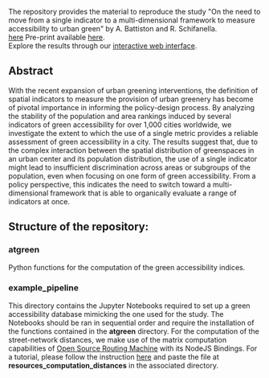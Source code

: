 <p>The repository provides the material to reproduce the study "On the need to move from a single indicator to a multi-dimensional framework to measure accessibility to urban green" by A. Battiston and R. Schifanella. <br>
<a href="https://arxiv.org/abs/2308.05538">here</a>
Pre-print available <a href="https://arxiv.org/abs/2308.05538">here</a>.  <br>
Explore the results through our <a href="http://atgreen.hpc4ai.unito.it/">interactive web interface</a>. <p>


## Abstract
With the recent expansion of urban greening interventions, the definition of spatial indicators to measure the provision of urban greenery has become of pivotal importance in informing the policy-design process. By analyzing the stability of the population and area rankings induced by several indicators of green accessibility for over 1,000 cities worldwide, we investigate the extent to which the use of a single metric provides a reliable assessment of green accessibility in a city. The results suggest that, due to the complex interaction between the spatial distribution of greenspaces in an urban center and its population distribution, the use of a single indicator might lead to insufficient discrimination across areas or subgroups of the population, even when focusing on one form of green accessibility. From a policy perspective, this indicates the need to switch toward a multi-dimensional framework that is able to organically evaluate a range of indicators at once.

## Structure of the repository:

### atgreen
Python functions for the computation of the green accessibility indices. 

### example_pipeline
This directory contains the Jupyter Notebooks required to set up a green accessibility database mimicking the one used for the study. 
The Notebooks should be ran in sequential order and require the installation of the functions contained in the **atgreen** directory.
For the computation of the street-network distances, we make use of the matrix computation capabilities of <a href="https://github.com/Project-OSRM/osrm-backend">Open Source Routing Machine</a> with its NodeJS Bindings. For a tutorial, please follow the instruction <a href="https://gis-ops.com/osrm-nodejs-bindings/">here</a> and paste the file at **resources_computation_distances** in the associated directory.




 
